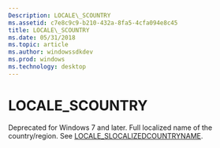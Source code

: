 ```yaml
---
Description: LOCALE\_SCOUNTRY
ms.assetid: c7e8c9c9-b210-432a-8fa5-4cfa094e8c45
title: LOCALE\_SCOUNTRY
ms.date: 05/31/2018
ms.topic: article
ms.author: windowssdkdev
ms.prod: windows
ms.technology: desktop
---
```


# LOCALE\_SCOUNTRY

Deprecated for Windows 7 and later. Full localized name of the country/region. See [LOCALE\_SLOCALIZEDCOUNTRYNAME](locale-slocalized-constants.md).

 

 



